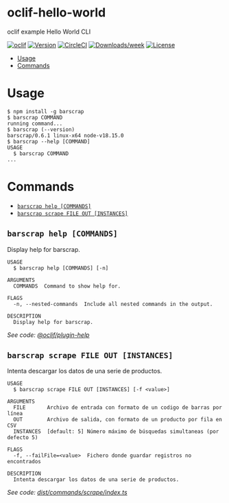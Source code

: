 oclif-hello-world
=================

oclif example Hello World CLI

[![oclif](https://img.shields.io/badge/cli-oclif-brightgreen.svg)](https://oclif.io)
[![Version](https://img.shields.io/npm/v/oclif-hello-world.svg)](https://npmjs.org/package/oclif-hello-world)
[![CircleCI](https://circleci.com/gh/oclif/hello-world/tree/main.svg?style=shield)](https://circleci.com/gh/oclif/hello-world/tree/main)
[![Downloads/week](https://img.shields.io/npm/dw/oclif-hello-world.svg)](https://npmjs.org/package/oclif-hello-world)
[![License](https://img.shields.io/npm/l/oclif-hello-world.svg)](https://github.com/oclif/hello-world/blob/main/package.json)

<!-- toc -->
* [Usage](#usage)
* [Commands](#commands)
<!-- tocstop -->
# Usage
<!-- usage -->
```sh-session
$ npm install -g barscrap
$ barscrap COMMAND
running command...
$ barscrap (--version)
barscrap/0.6.1 linux-x64 node-v18.15.0
$ barscrap --help [COMMAND]
USAGE
  $ barscrap COMMAND
...
```
<!-- usagestop -->
# Commands
<!-- commands -->
* [`barscrap help [COMMANDS]`](#barscrap-help-commands)
* [`barscrap scrape FILE OUT [INSTANCES]`](#barscrap-scrape-file-out-instances)

## `barscrap help [COMMANDS]`

Display help for barscrap.

```
USAGE
  $ barscrap help [COMMANDS] [-n]

ARGUMENTS
  COMMANDS  Command to show help for.

FLAGS
  -n, --nested-commands  Include all nested commands in the output.

DESCRIPTION
  Display help for barscrap.
```

_See code: [@oclif/plugin-help](https://github.com/oclif/plugin-help/blob/v5.2.9/src/commands/help.ts)_

## `barscrap scrape FILE OUT [INSTANCES]`

Intenta descargar los datos de una serie de productos.

```
USAGE
  $ barscrap scrape FILE OUT [INSTANCES] [-f <value>]

ARGUMENTS
  FILE       Archivo de entrada con formato de un codigo de barras por línea
  OUT        Archivo de salida, con formato de un producto por fila en CSV
  INSTANCES  [default: 5] Número máximo de búsquedas simultaneas (por defecto 5)

FLAGS
  -f, --failFile=<value>  Fichero donde guardar registros no encontrados

DESCRIPTION
  Intenta descargar los datos de una serie de productos.
```

_See code: [dist/commands/scrape/index.ts](https://github.com/cmo7/barscrap/blob/v0.6.1/dist/commands/scrape/index.ts)_
<!-- commandsstop -->
